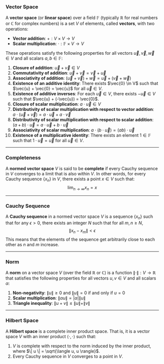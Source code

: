 

### Vector Space
A **vector space** (or **linear space**) over a field $\mathbb{F}$ (typically $\mathbb{R}$ for real numbers or $\mathbb{C}$ for complex numbers) is a set $V$ of elements, called **vectors**, with two operations:
- **Vector addition**: $+: V \times V \rightarrow V$
- **Scalar multiplication**: $\cdot: \mathbb{F} \times V \rightarrow V$

These operations satisfy the following properties for all vectors $\vec{u}, \vec{v}, \vec{w} \in V$ and all scalars $a, b \in \mathbb{F}$:
1. **Closure of addition**: $\vec{u} + \vec{v} \in V$
2. **Commutativity of addition**: $\vec{u} + \vec{v} = \vec{v} + \vec{u}$
3. **Associativity of addition**: $(\vec{u} + \vec{v}) + \vec{w} = \vec{u} + (\vec{v} + \vec{w})$
4. **Existence of an additive identity**: There exists $\vec{0} \in V$ such that $\vec{u} + \vec{0} = \vec{u}$ for all $\vec{u} \in V$.
5. **Existence of additive inverses**: For each $\vec{u} \in V$, there exists $-\vec{u} \in V$ such that $\vec{u} + (-\vec{u}) = \vec{0}$.
6. **Closure of scalar multiplication**: $a \cdot \vec{u} \in V$
7. **Distributivity of scalar multiplication with respect to vector addition**: $a \cdot (\vec{u} + \vec{v}) = a \cdot \vec{u} + a \cdot \vec{v}$
8. **Distributivity of scalar multiplication with respect to scalar addition**: $(a + b) \cdot \vec{u} = a \cdot \vec{u} + b \cdot \vec{u}$
9. **Associativity of scalar multiplication**: $a \cdot (b \cdot \vec{u}) = (a b) \cdot \vec{u}$
10. **Existence of a multiplicative identity**: There exists an element $1 \in \mathbb{F}$ such that $1 \cdot \vec{u} = \vec{u}$ for all $\vec{u} \in V$.

---

### Completeness
A **normed vector space** $V$ is said to be **complete** if every Cauchy sequence in $V$ converges to a limit that is also within $V$. In other words, for every Cauchy sequence $\{ x_n \}$ in $V$, there exists a point $x \in V$ such that:
$$
\lim_{n \to \infty} x_n = x
$$

---

### Cauchy Sequence
A **Cauchy sequence** in a normed vector space $V$ is a sequence $\{ x_n \}$ such that for any $\epsilon > 0$, there exists an integer $N$ such that for all $m, n \geq N$,
$$
\| x_n - x_m \| < \epsilon
$$
This means that the elements of the sequence get arbitrarily close to each other as $n$ and $m$ increase.

---

### Norm
A **norm** on a vector space $V$ (over the field $\mathbb{R}$ or $\mathbb{C}$) is a function $\| \cdot \| : V \rightarrow \mathbb{R}$ that satisfies the following properties for all vectors $u, v \in V$ and all scalars $\alpha$:
1. **Non-negativity**: $\| u \| \geq 0$ and $\| u \| = 0$ if and only if $u = 0$
2. **Scalar multiplication**: $\| \alpha u \| = |\alpha| \| u \|$
3. **Triangle inequality**: $\| u + v \| \leq \| u \| + \| v \|$

---

### Hilbert Space
A **Hilbert space** is a complete inner product space. That is, it is a vector space $V$ with an inner product $\langle \cdot, \cdot \rangle$ such that:
1. $V$ is complete with respect to the norm induced by the inner product, where $\| u \| = \sqrt{\langle u, u \rangle}$.
2. Every Cauchy sequence in $V$ converges to a point in $V$.
